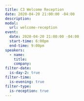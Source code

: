 ```yaml
---
title: C3 Welcome Reception
date: 2020-04-20 21:00:00 -04:00
description:
modal:
  url: welcome-reception
event:
  date: 2020-04-20 21:00:00 -04:00
  start-time: 6:00pm
  end-time: 9:00pm
speakers:
  - name:
    title:
    company:
filter-date:
  is-day-2: true
filter-time:
  is-evening: true
filter-type:
  is-reception: true
---
```

